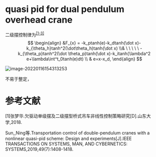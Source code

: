 # quasi pid for dual pendulum overhead crane

二级摆控制律为<sup><a href = "#ref1">[1-3]</a></sup>
$$
\begin{align}
&F_{x} = -k_ptanh(e)-k_dtanh(\dot x)-k_{\theta_h}tanh^2(\dot\theta_h)tanh(\dot x)
\\& \ \ \ \ \ -k_{\theta_p}tanh^2(\dot \theta_p)tanh(\dot x)-k_itanh(\lambda^2 e+\lambda\int^t_0tanh(e)dt) \\
& e=x-x_d, 
\end{align}
$$

![image-20220116154313253](C:\Users\Thinkpad\AppData\Roaming\Typora\typora-user-images\image-20220116154313253.png)

不易于整定，

# 参考文献

<a name="ref1"><font color='black'>[1]</font></a>张梦华.欠驱动单级摆及二级摆型桥式吊车非线性控制策略研究[D].山东大学,2018.

Sun,,Ning等.Transportation control of double-pendulum cranes with a nonlinear quasi-pid scheme: Design and experiments[J].IEEE TRANSACTIONS ON SYSTEMS, MAN, AND CYBERNETICS: SYSTEMS,2019,49(7):1408-1418.

